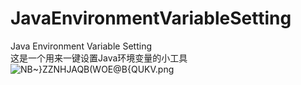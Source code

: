 # JavaEnvironmentVariableSetting
Java Environment Variable Setting  
这是一个用来一键设置Java环境变量的小工具  
![NB~}ZZNHJAQB(WOE@B{QUKV.png](https://ooo.0o0.ooo/2017/07/24/59756961de1c3.png)